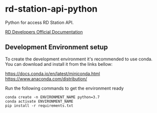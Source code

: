 # rd-station-api-python
Python for access RD Station API.

[RD Developers Official Documentation](https://developers.rdstation.com/en/overview)

## Development Environment setup

To create the development environment it's recommended to use conda. 
You can download and install it from the links bellow:

https://docs.conda.io/en/latest/miniconda.html
https://www.anaconda.com/distribution/

Run the following commands to get the environment ready

```
conda create -n ENVIRONMENT_NAME python=3.7
conda activate ENVIRONMENT_NAME
pip install -r requirements.txt
``` 
